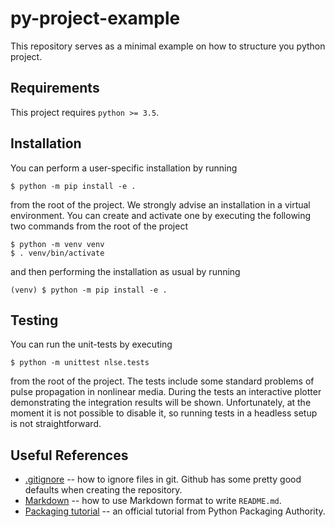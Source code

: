 # py-project-example

This repository serves as a minimal example on how to structure you python project.

## Requirements

This project requires `python >= 3.5`.

## Installation

You can perform a user-specific installation by running

    $ python -m pip install -e .

from the root of the project. We strongly advise an installation in a virtual environment. You can create and activate one by executing the following two commands from the root of the project

    $ python -m venv venv
    $ . venv/bin/activate

and then performing the installation as usual by running

    (venv) $ python -m pip install -e .

## Testing

You can run the unit-tests by executing

    $ python -m unittest nlse.tests

from the root of the project. The tests include some standard problems of pulse propagation in nonlinear media. During the tests an interactive plotter demonstrating the integration results will be shown. Unfortunately, at the moment it is not possible to disable it, so running tests in a headless setup is not straightforward.

## Useful References

- [.gitignore](https://git-scm.com/docs/gitignore) -- how to ignore files in git. Github has some pretty good defaults when creating the repository.
- [Markdown](https://www.markdownguide.org/basic-syntax/) -- how to use Markdown format to write `README.md`.
- [Packaging tutorial](https://packaging.python.org/tutorials/packaging-projects/) -- an official tutorial from Python Packaging Authority.
